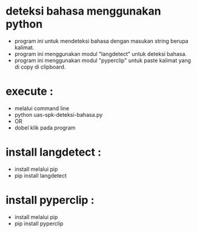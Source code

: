 # deteksi bahasa menggunakan python

- program ini untuk mendeteksi bahasa dengan masukan string berupa kalimat.
- program ini menggunakan modul "langdetect" untuk deteksi bahasa.
- program ini menggunakan modul "pyperclip" untuk paste kalimat yang di copy di clipboard.

# execute :
- melalui command line
- python uas-spk-deteksi-bahasa.py
- OR
- dobel klik pada program

# install langdetect :
- install melalui pip
- pip install langdetect

# install pyperclip :
- install melalui pip
- pip install pyperclip
